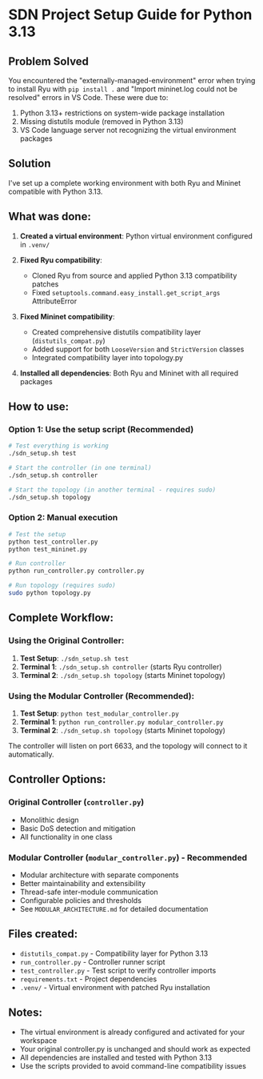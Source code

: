 # SDN Project Setup Guide for Python 3.13

## Problem Solved
You encountered the "externally-managed-environment" error when trying to install Ryu with `pip install .` and "Import mininet.log could not be resolved" errors in VS Code. These were due to:
1. Python 3.13+ restrictions on system-wide package installation
2. Missing distutils module (removed in Python 3.13)
3. VS Code language server not recognizing the virtual environment packages

## Solution
I've set up a complete working environment with both Ryu and Mininet compatible with Python 3.13.

## What was done:

1. **Created a virtual environment**: Python virtual environment configured in `.venv/`

2. **Fixed Ryu compatibility**: 
   - Cloned Ryu from source and applied Python 3.13 compatibility patches
   - Fixed `setuptools.command.easy_install.get_script_args` AttributeError

3. **Fixed Mininet compatibility**:
   - Created comprehensive distutils compatibility layer (`distutils_compat.py`)
   - Added support for both `LooseVersion` and `StrictVersion` classes
   - Integrated compatibility layer into topology.py

4. **Installed all dependencies**: Both Ryu and Mininet with all required packages

## How to use:

### Option 1: Use the setup script (Recommended)
```bash
# Test everything is working
./sdn_setup.sh test

# Start the controller (in one terminal)
./sdn_setup.sh controller

# Start the topology (in another terminal - requires sudo)
./sdn_setup.sh topology
```

### Option 2: Manual execution
```bash
# Test the setup
python test_controller.py
python test_mininet.py

# Run controller
python run_controller.py controller.py

# Run topology (requires sudo)
sudo python topology.py
```

## Complete Workflow:

### Using the Original Controller:
1. **Test Setup**: `./sdn_setup.sh test`
2. **Terminal 1**: `./sdn_setup.sh controller` (starts Ryu controller)
3. **Terminal 2**: `./sdn_setup.sh topology` (starts Mininet topology)

### Using the Modular Controller (Recommended):
1. **Test Setup**: `python test_modular_controller.py`
2. **Terminal 1**: `python run_controller.py modular_controller.py`
3. **Terminal 2**: `./sdn_setup.sh topology` (starts Mininet topology)

The controller will listen on port 6633, and the topology will connect to it automatically.

## Controller Options:

### Original Controller (`controller.py`)
- Monolithic design
- Basic DoS detection and mitigation
- All functionality in one class

### Modular Controller (`modular_controller.py`) - **Recommended**
- Modular architecture with separate components
- Better maintainability and extensibility
- Thread-safe inter-module communication
- Configurable policies and thresholds
- See `MODULAR_ARCHITECTURE.md` for detailed documentation

## Files created:
- `distutils_compat.py` - Compatibility layer for Python 3.13
- `run_controller.py` - Controller runner script  
- `test_controller.py` - Test script to verify controller imports
- `requirements.txt` - Project dependencies
- `.venv/` - Virtual environment with patched Ryu installation

## Notes:
- The virtual environment is already configured and activated for your workspace
- Your original controller.py is unchanged and should work as expected
- All dependencies are installed and tested with Python 3.13
- Use the scripts provided to avoid command-line compatibility issues
